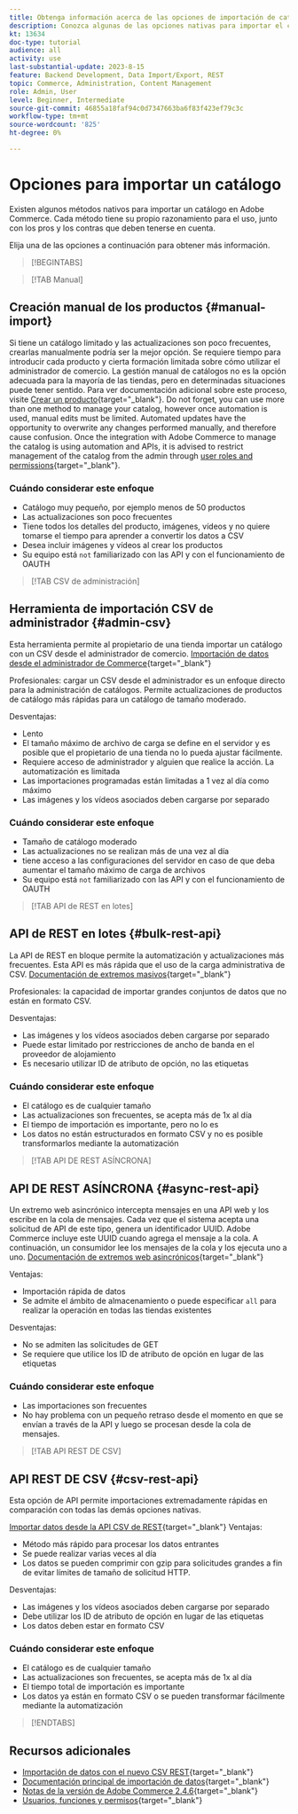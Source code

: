 ```yaml
---
title: Obtenga información acerca de las opciones de importación de catálogos nativas de Adobe Commerce
description: Conozca algunas de las opciones nativas para importar el catálogo a su tienda de Adobe Commerce.
kt: 13634
doc-type: tutorial
audience: all
activity: use
last-substantial-update: 2023-8-15
feature: Backend Development, Data Import/Export, REST
topic: Commerce, Administration, Content Management
role: Admin, User
level: Beginner, Intermediate
source-git-commit: 46855a18faf94c0d7347663ba6f83f423ef79c3c
workflow-type: tm+mt
source-wordcount: '825'
ht-degree: 0%

---
```


# Opciones para importar un catálogo

Existen algunos métodos nativos para importar un catálogo en Adobe Commerce. Cada método tiene su propio razonamiento para el uso, junto con los pros y los contras que deben tenerse en cuenta.

Elija una de las opciones a continuación para obtener más información.

>[!BEGINTABS]

>[!TAB Manual]

## Creación manual de los productos {#manual-import}

Si tiene un catálogo limitado y las actualizaciones son poco frecuentes, crearlas manualmente podría ser la mejor opción. Se requiere tiempo para introducir cada producto y cierta formación limitada sobre cómo utilizar el administrador de comercio. La gestión manual de catálogos no es la opción adecuada para la mayoría de las tiendas, pero en determinadas situaciones puede tener sentido. Para ver documentación adicional sobre este proceso, visite [Crear un producto](https://experienceleague.adobe.com/docs/commerce-admin/catalog/products/product-create.html){target="_blank"}. Do not forget, you can use more than one method to manage your catalog, however once automation is used, manual edits must be limited. Automated updates have the opportunity to overwrite any changes performed manually, and therefore cause confusion. Once the integration with Adobe Commerce to manage the catalog is using automation and APIs, it is advised to restrict management of the catalog from the admin through [user roles and permissions](https://experienceleague.adobe.com/docs/commerce-admin/systems/user-accounts/permissions-user-roles.html){target="_blank"}.



### Cuándo considerar este enfoque

- Catálogo muy pequeño, por ejemplo menos de 50 productos
- Las actualizaciones son poco frecuentes
- Tiene todos los detalles del producto, imágenes, vídeos y no quiere tomarse el tiempo para aprender a convertir los datos a CSV
- Desea incluir imágenes y vídeos al crear los productos
- Su equipo está `not` familiarizado con las API y con el funcionamiento de OAUTH



>[!TAB CSV de administración]

## Herramienta de importación CSV de administrador {#admin-csv}

Esta herramienta permite al propietario de una tienda importar un catálogo con un CSV desde el administrador de comercio.
[Importación de datos desde el administrador de Commerce](https://experienceleague.adobe.com/docs/commerce-admin/systems/data-transfer/import/data-import.html){target="_blank"}

Profesionales: cargar un CSV desde el administrador es un enfoque directo para la administración de catálogos. Permite actualizaciones de productos de catálogo más rápidas para un catálogo de tamaño moderado.

Desventajas:

- Lento
- El tamaño máximo de archivo de carga se define en el servidor y es posible que el propietario de una tienda no lo pueda ajustar fácilmente.
- Requiere acceso de administrador y alguien que realice la acción. La automatización es limitada
- Las importaciones programadas están limitadas a 1 vez al día como máximo
- Las imágenes y los vídeos asociados deben cargarse por separado



### Cuándo considerar este enfoque

- Tamaño de catálogo moderado
- Las actualizaciones no se realizan más de una vez al día
- tiene acceso a las configuraciones del servidor en caso de que deba aumentar el tamaño máximo de carga de archivos
- Su equipo está `not` familiarizado con las API y con el funcionamiento de OAUTH



>[!TAB API de REST en lotes]

## API de REST en lotes {#bulk-rest-api}

La API de REST en bloque permite la automatización y actualizaciones más frecuentes. Esta API es más rápida que el uso de la carga administrativa de CSV.
[Documentación de extremos masivos](https://developer.adobe.com/commerce/webapi/rest/use-rest/bulk-endpoints/){target="_blank"}

Profesionales: la capacidad de importar grandes conjuntos de datos que no están en formato CSV.

Desventajas:

- Las imágenes y los vídeos asociados deben cargarse por separado
- Puede estar limitado por restricciones de ancho de banda en el proveedor de alojamiento
- Es necesario utilizar ID de atributo de opción, no las etiquetas



### Cuándo considerar este enfoque

- El catálogo es de cualquier tamaño
- Las actualizaciones son frecuentes, se acepta más de 1x al día
- El tiempo de importación es importante, pero no lo es
- Los datos no están estructurados en formato CSV y no es posible transformarlos mediante la automatización



>[!TAB API DE REST ASÍNCRONA]

## API DE REST ASÍNCRONA {#async-rest-api}

Un extremo web asincrónico intercepta mensajes en una API web y los escribe en la cola de mensajes. Cada vez que el sistema acepta una solicitud de API de este tipo, genera un identificador UUID. Adobe Commerce incluye este UUID cuando agrega el mensaje a la cola. A continuación, un consumidor lee los mensajes de la cola y los ejecuta uno a uno.
[Documentación de extremos web asincrónicos](https://developer.adobe.com/commerce/webapi/rest/use-rest/asynchronous-web-endpoints/){target="_blank"}

Ventajas:

- Importación rápida de datos
- Se admite el ámbito de almacenamiento o puede especificar `all` para realizar la operación en todas las tiendas existentes

Desventajas:

- No se admiten las solicitudes de GET
- Se requiere que utilice los ID de atributo de opción en lugar de las etiquetas


### Cuándo considerar este enfoque

- Las importaciones son frecuentes
- No hay problema con un pequeño retraso desde el momento en que se envían a través de la API y luego se procesan desde la cola de mensajes.



>[!TAB API REST DE CSV]

## API REST DE CSV {#csv-rest-api}

Esta opción de API permite importaciones extremadamente rápidas en comparación con todas las demás opciones nativas.

[Importar datos desde la API CSV de REST](https://developer.adobe.com/commerce/webapi/rest/modules/import/){target="_blank"}
Ventajas:

- Método más rápido para procesar los datos entrantes
- Se puede realizar varias veces al día
- Los datos se pueden comprimir con gzip para solicitudes grandes a fin de evitar límites de tamaño de solicitud HTTP.

Desventajas:

- Las imágenes y los vídeos asociados deben cargarse por separado
- Debe utilizar los ID de atributo de opción en lugar de las etiquetas
- Los datos deben estar en formato CSV

### Cuándo considerar este enfoque

- El catálogo es de cualquier tamaño
- Las actualizaciones son frecuentes, se acepta más de 1x al día
- El tiempo total de importación es importante
- Los datos ya están en formato CSV o se pueden transformar fácilmente mediante la automatización



>[!ENDTABS]

## Recursos adicionales

- [Importación de datos con el nuevo CSV REST](https://developer.adobe.com/commerce/webapi/rest/modules/import/){target="_blank"}
- [Documentación principal de importación de datos](https://experienceleague.adobe.com/docs/commerce-admin/systems/data-transfer/import/data-import.html){target="_blank"}
- [Notas de la versión de Adobe Commerce 2.4.6](https://experienceleague.adobe.com/docs/commerce-operations/release/notes/adobe-commerce/2-4-6.html){target="_blank"}
- [Usuarios, funciones y permisos](../site-management/users-roles-permissions.md){target="_blank"}

